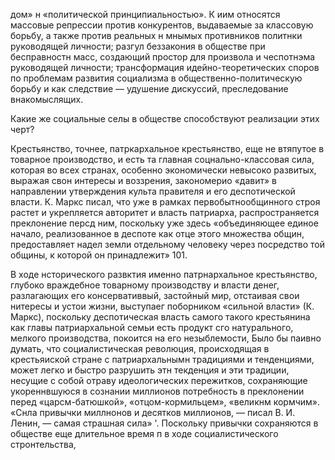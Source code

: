 дом» н «политической принципиальностью». К иим относятся массовые репрессии против конкурентов, выдаваемые за классовую борьбу, а также против реальных н мнымых противников политнки руководящей личности; разгул беззакония в обществе при бесправностн масс, создающий простор для произвола и чеспотнэма руководящей личности; трансформация идейно-теоретических споров по проблемам развития социализма в общественно-политическую борьбу и как следствие — удушение дискуссий, преследование внакомыслящих.

Какие же социальные селы в обществе способствуют реализации этих черт?

Крестьянство, точнее, патркархальное крестьянство, еще не втяпутое в товарное производство, и есть та главная соцнально-классовая сила, которая во всех странах, особенно экономически невысоко развитых, выражая свон интересы и воззрения, закономерио «давит» в направлении утверждения культа правителя и его деспотической власти. К. Маркс писал, что уже в рамках первобытнообщинного строя растет и укрепляется авторитет и власть патриарха, распространяется преклонение персд ним, поскольку уже здесь «объединяющее единое начало, реализованное в деспоте как отце этого множества общин, предоставляет надел земли отдельному человеку через посредство той общины, к которой он принадлежит» 101.

В ходе нсторического развктия именно патрнархальное крестьянство, глубоко враждебное товарному производству и власти денег, разлагающих его консервативвый, застойный мир, отстаивая свои нитересы и устои жизни, выступаег поборником «сильной власти» (К. Маркс), поскольку деспотическая власть самого такого крестьянина как главы патриархальной семьи есть продукт сго натурального, мелкого производства, покоится на его незыблемости, Было бы паивно думать, что социалистическая революция, происходящая в крестьяиской стране с патриархальнымн традициями и тенденциями, может легко и быстро разрушить этн текденция и эти традиции, несущие с собой отраву идеологических пережитков, сохраняющие укореннвшуюся в сознании миллионов потребность в преклонении перед «царсм-батюшкой», «отцом-кормильцем», «великнм кормчим». «Снла привычки миллнонов и десятков миллионов, — писал В. И. Ленин, — самая страшная сила» '. Поскольку привычки сохраняются в обществе еще длительное время п в ходе социалистического стронтельства,
